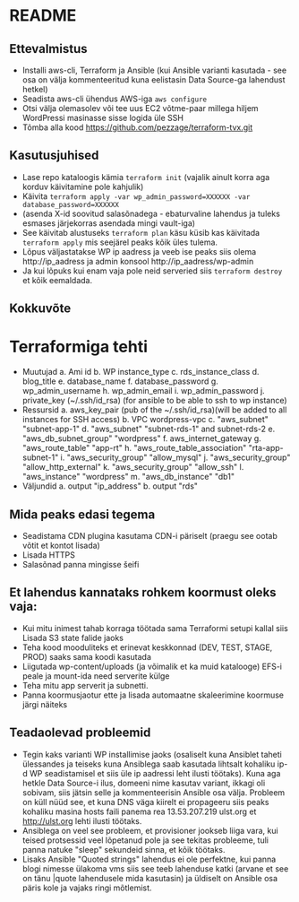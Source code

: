 # README
## Ettevalmistus
* Installi aws-cli, Terraform ja Ansible (kui Ansible varianti kasutada - see osa on välja kommenteeritud kuna eelistasin Data Source-ga lahendust hetkel)
* Seadista aws-cli ühendus AWS-iga `aws configure`
* Otsi välja olemasolev või tee uus EC2 võtme-paar millega hiljem WordPressi masinasse sisse logida üle SSH
* Tõmba alla kood https://github.com/pezzage/terraform-tvx.git

## Kasutusjuhised
* Lase repo kataloogis kämia `terraform init` (vajalik ainult korra aga korduv käivitamine pole kahjulik)
* Käivita `terraform apply -var wp_admin_password=XXXXXX -var database_password=XXXXXX` 
* (asenda X-id soovitud salasõnadega - ebaturvaline lahendus ja tuleks esmases järjekorras asendada mingi vault-iga)
* See käivitab alustuseks `terraform plan` käsu küsib kas käivitada `terraform apply` mis seejärel peaks kõik üles tulema.
* Lõpus väljastatakse WP ip aadress ja veeb ise peaks siis olema http://ip_aadress ja admin konsool http://ip_aadress/wp-admin
* Ja kui lõpuks kui enam vaja pole neid serveried siis `terraform destroy` et kõik eemaldada.

## Kokkuvõte
# Terraformiga tehti
* Muutujad
a. Ami id
b. WP instance_type
c. rds_instance_class
d. blog_title
e. database_name
f. database_password
g. wp_admin_username
h. wp_admin_email
i. wp_admin_password
j. private_key (~/.ssh/id_rsa)  (for ansible to be able to ssh to wp instance)
* Ressursid
a. aws_key_pair (pub of the ~/.ssh/id_rsa)(will be added to all instances for SSH access)
b. VPC wordpress-vpc
c. "aws_subnet" "subnet-app-1"
d. "aws_subnet" "subnet-rds-1" and subnet-rds-2
e. "aws_db_subnet_group" "wordpress"
f. aws_internet_gateway
g. "aws_route_table" "app-rt"
h. "aws_route_table_association" "rta-app-subnet-1"
i. "aws_security_group" "allow_mysql"
j. "aws_security_group" "allow_http_external" 
k. "aws_security_group" "allow_ssh"
l. "aws_instance" "wordpress"
m. "aws_db_instance" "db1"
* Väljundid
a. output "ip_address"
b. output "rds"

## Mida peaks edasi tegema
* Seadistama CDN plugina kasutama CDN-i päriselt (praegu see ootab võtit et kontot lisada)
* Lisada HTTPS
* Salasõnad panna mingisse šeifi

## Et lahendus kannataks rohkem koormust oleks vaja:
* Kui mitu inimest tahab korraga töötada sama Terraformi setupi kallal siis Lisada S3 state falide jaoks
* Teha kood mooduliteks et erinevat keskkonnad (DEV, TEST, STAGE, PROD) saaks sama koodi kasutada
* Liigutada wp-content/uploads (ja võimalik et ka muid katalooge) EFS-i peale ja mount-ida need serverite külge
* Teha mitu app serverit ja subnetti.
* Panna koormusjaotur ette ja lisada automaatne skaleerimine koormuse järgi näiteks

## Teadaolevad probleemid
* Tegin kaks varianti WP installimise jaoks (osaliselt kuna Ansiblet taheti ülessandes ja teiseks kuna Ansiblega saab kasutada lihtsalt kohaliku ip-d WP seadistamisel et siis üle ip aadressi leht ilusti töötaks). Kuna aga hetkle Data Source-i ilus, domeeni nime kasutav variant, ikkagi oli sobivam, siis jätsin selle ja kommenteerisin Ansible osa välja. Probleem on küll nüüd see, et kuna DNS väga kiirelt ei propageeru siis peaks kohaliku masina hosts faili panema rea
13.53.207.219 ulst.org
et http://ulst.org lehti ilusti töötaks.
* Ansiblega on veel see probleem, et provisioner jookseb liiga vara, kui teised protsessid veel lõpetanud pole ja see tekitas probleeme, tuli panna natuke "sleep" sekundeid sinna, et kõik töötaks.
* Lisaks Ansible "Quoted strings" lahendus ei ole perfektne, kui panna blogi nimesse ülakoma vms siis see teeb lahenduse katki (arvane et see on tänu |quote lahendusele mida kasutasin) ja üldiselt on Ansible osa päris kole ja vajaks ringi mõtlemist.




















